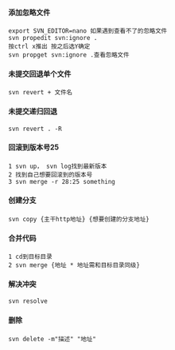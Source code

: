 #### 添加忽略文件
```
export SVN_EDITOR=nano 如果遇到查看不了的忽略文件
svn propedit svn:ignore .
按ctrl x推出 按之后选Y确定
svn propget svn:ignore .查看忽略文件
```
#### 未提交回退单个文件
```
svn revert + 文件名
```
#### 未提交递归回退
```
svn revert . -R
```
#### 回滚到版本号25
```
1 svn up， svn log找到最新版本
2 找到自己想要回滚到的版本号
3 svn merge -r 28:25 something
```
#### 创建分支
```
svn copy {主干http地址} {想要创建的分支地址}
```
#### 合并代码
```
1 cd到目标目录
2 svn merge {地址 * 地址需和目标目录同级}
```
#### 解决冲突
```
svn resolve
```
#### 删除
```
svn delete -m"描述" "地址"
```
